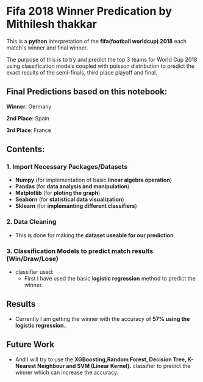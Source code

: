 # Fifa 2018 Winner Predication by Mithilesh thakkar
This is a **python** interpretation of the **fifa(football worldcup) 2018** each match's winner and final winner.

The purpose of this is to try and predict the top 3 teams for World Cup 2018 using classification models coupled with poisson distribution to predict the exact results of the semi-finals, third place playoff and final. 

## **Final Predictions based on this notebook:**

**Winner**: Germany

**2nd Place**: Spain

**3rd Place**: France


## **Contents:**

### **1. Import Necessary Packages/Datasets** 
- **Numpy** (for implementation of basic **linear algebra operation**)
- **Pandas** (for **data analysis and manipulation**)
- **Matplotlib** (for **ploting the graph**)
- **Seaborn** (for **statistical data visualization**)
- **Sklearn** (for **implemanting different classifiers**)

### **2. Data Cleaning**
- This is done for making the **dataset useable for our prediction**

### **3. Classification Models to predict match results (Win/Draw/Lose)**
- classifier used:
  - First I have used the basic l**ogistic regression** method to predict the winner.
  
## Results
- Currently I am getting the winner with the accuracy of **57% using the logistic regression**..

## Future Work
- And I will try to use the **XGBoosting,Random Forest, Decision Tree, K-Nearest Neighbour and SVM (Linear Kernel).** classifier to predict the winner which can increase the accuracy.


  
